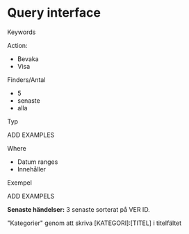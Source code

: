 # Query interface
Keywords

Action:

- Bevaka
- Visa

Finders/Antal

- 5
- senaste
- alla

Typ

ADD EXAMPLES

Where

- Datum ranges
- Innehåller

Exempel

ADD EXAMPELS


**Senaste händelser:**
3 senaste sorterat på VER ID.

"Kategorier" genom att skriva [KATEGORI]:[TITEL] i titelfältet
